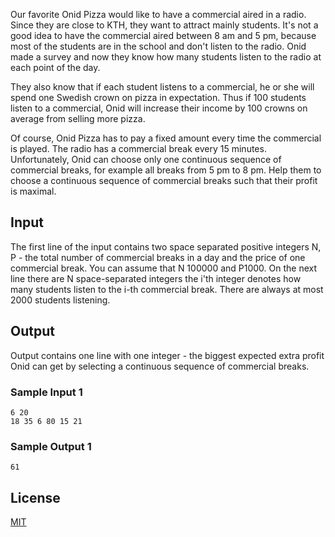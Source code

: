 Our favorite Onid Pizza would like to have a commercial aired in a radio. Since they are close to KTH, they want to attract mainly students. It's not a good idea to have the commercial aired between 8 am and 5 pm, because most of the students are in the school and don't listen to the radio. Onid made a survey and now they know how many students listen to the radio at each point of the day.

They also know that if each student listens to a commercial, he or she will spend one Swedish crown on pizza in expectation. Thus if 100 students listen to a commercial, Onid will increase their income by 100 crowns on average from selling more pizza.

Of course, Onid Pizza has to pay a fixed amount every time the commercial is played. The radio has a commercial break every 15 minutes. Unfortunately, Onid can choose only one continuous sequence of commercial breaks, for example all breaks from 5 pm to 8 pm. Help them to choose a continuous sequence of commercial breaks such that their profit is maximal.

## Input
The first line of the input contains two space separated positive integers N, P - the total number of commercial breaks in a day and the price of one commercial break. You can assume that N 100000 and P1000. On the next line there are N space-separated integers the i'th integer denotes how many students listen to the i-th commercial break. There are always at most 2000 students listening.

## Output
Output contains one line with one integer - the biggest expected extra profit Onid can get by selecting a continuous sequence of commercial breaks.

### Sample Input 1
```
6 20
18 35 6 80 15 21
```

### Sample Output 1
```
61
```

## License
[MIT](https://choosealicense.com/licenses/mit/)
